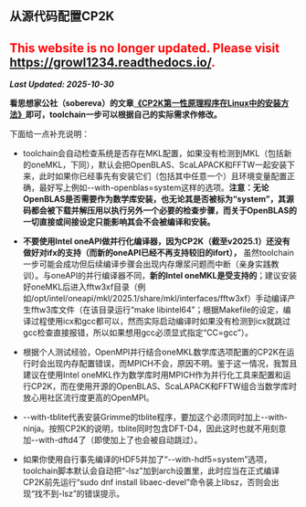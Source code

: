 ## 从源代码配置CP2K

## <font color=red>This website is no longer updated. Please visit <a href="https://growl1234.readthedocs.io/">https://growl1234.readthedocs.io/</a>.</font>

***Last Updated: 2025-10-30***

**看思想家公社（sobereva）的文章[《CP2K第一性原理程序在Linux中的安装方法》](http://sobereva.com/586)即可，toolchain一步可以根据自己的实际需求作修改。**

下面给一点补充说明：

* toolchain会自动检查系统是否存在MKL配置，如果没有检测到MKL（包括新的oneMKL，下同），默认会把OpenBLAS、ScaLAPACK和FFTW一起安装下来，此时如果你已经事先有安装它们（包括其中任意一个）且环境变量配置正确，最好写上例如\--with-openblas=system这样的选项。**注意：无论OpenBLAS是否需要作为数学库安装，也无论其是否被标为“system”，其源码都会被下载并解压用以执行另外一个必要的检查步骤，而关于OpenBLAS的一切直接或间接设定只能影响其会不会被编译和安装。**

* **不要使用Intel oneAPI做并行化编译器，因为CP2K（截至v2025.1）还没有做好对ifx的支持（而新的oneAPI已经不再支持较旧的ifort），** 虽然toolchain一步可能会成功但后续编译步骤会出现内存爆浆问题而中断（亲身实践教训）。与oneAPI的并行编译器不同，**新的Intel oneMKL是受支持的**；建议安装好oneMKL后进入fftw3xf目录（例如/opt/intel/oneapi/mkl/2025.1/share/mkl/interfaces/fftw3xf）手动编译产生fftw3库文件（在该目录运行“make libintel64”；根据Makefile的设定，编译过程使用icx和gcc都可以，然而实际启动编译时如果没有检测到icx就跳过gcc检查直接报错，所以如果想用gcc必须显式指定“CC=gcc”）。

* 根据个人测试经验，OpenMPI并行结合oneMKL数学库选项配置的CP2K在运行时会出现内存配置错误，而MPICH不会，原因不明。鉴于这一情况，我暂且建议在使用Intel oneMKL作为数学库时用MPICH作为并行化工具来配置和运行CP2K，而在使用开源的OpenBLAS、ScaLAPACK和FFTW组合当数学库时放心用社区流行度更高的OpenMPI。

* \--with-tblite代表安装Grimme的tblite程序，要加这个必须同时加上\--with-ninja。按照CP2K的说明，tblite同时包含DFT-D4，因此这时也就不用刻意加\--with-dftd4了（即使加上了也会被自动跳过）。

* 如果你使用自行事先编译的HDF5并加了“\--with-hdf5=system”选项，toolchain脚本默认会自动把“-lsz”加到arch设置里，此时应当在正式编译CP2K前先运行“sudo dnf install libaec-devel”命令装上libsz，否则会出现“找不到-lsz”的错误提示。

